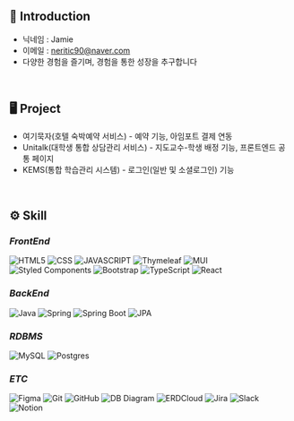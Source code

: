 ## 📖 Introduction
- 닉네임 : Jamie
- 이메일 : neritic90@naver.com
- 다양한 경험을 즐기며, 경험을 통한 성장을 추구합니다

<br/>

## 🖥️ Project
- 여기묵자(호텔 숙박예약 서비스) - 예약 기능, 아임포트 결제 연동
- Unitalk(대학생 통합 상담관리 서비스) - 지도교수-학생 배정 기능, 프론트엔드 공통 페이지
- KEMS(통합 학습관리 시스템) - 로그인(일반 및 소셜로그인) 기능

<br/>

## ⚙️ Skill

### ***FrontEnd***
![HTML5](https://img.shields.io/static/v1?style=for-the-badge&color=E34F26&message=HTML5&logo=HTML5&logoColor=white&label=)
![CSS](https://img.shields.io/static/v1?style=for-the-badge&color=1572B6&message=CSS&logo=CSS3&logoColor=white&label=)
![JAVASCRIPT](https://img.shields.io/static/v1?style=for-the-badge&color=F7DF1E&message=JAVASCRIPT&logo=JavaScript&logoColor=white&label=)
![Thymeleaf](https://img.shields.io/badge/Thymeleaf-%23005C0F.svg?style=for-the-badge&logo=Thymeleaf&logoColor=white)
![MUI](https://img.shields.io/badge/MUI-%230081CB.svg?style=for-the-badge&logo=mui&logoColor=white)
![Styled Components](https://img.shields.io/badge/styled--components-DB7093?style=for-the-badge&logo=styled-components&logoColor=white)
![Bootstrap](https://img.shields.io/badge/bootstrap-%238511FA.svg?style=for-the-badge&logo=bootstrap&logoColor=white)
![TypeScript](https://img.shields.io/badge/typescript-%23007ACC.svg?style=for-the-badge&logo=typescript&logoColor=white)
![React](https://img.shields.io/badge/react-%2320232a.svg?style=for-the-badge&logo=react&logoColor=%2361DAFB)


### ***BackEnd***
![Java](https://img.shields.io/badge/java-007396?style=for-the-badge&logo=java&logoColor=white)
![Spring](https://img.shields.io/badge/spring-%236DB33F.svg?style=for-the-badge&logo=spring&logoColor=white)
![Spring Boot](https://img.shields.io/badge/Spring%20Boot-%236DB33F.svg?style=for-the-badge&logo=springboot&logoColor=white)
![JPA](https://img.shields.io/badge/JPA-%2359666C.svg?style=for-the-badge&logo=hibernate&logoColor=white)

### ***RDBMS***
![MySQL](https://img.shields.io/badge/MySQL-%234479A1.svg?style=for-the-badge&logo=mysql&logoColor=white)
![Postgres](https://img.shields.io/badge/postgres-%23316192.svg?style=for-the-badge&logo=postgresql&logoColor=white)


### ***ETC***
![Figma](https://img.shields.io/badge/figma-%23F24E1E.svg?style=for-the-badge&logo=figma&logoColor=white)
![Git](https://img.shields.io/badge/Git-%23F05033.svg?style=for-the-badge&logo=git&logoColor=white)
![GitHub](https://img.shields.io/badge/GitHub-%23181717.svg?style=for-the-badge&logo=github&logoColor=white)
![DB Diagram](https://img.shields.io/badge/DB%20Diagram-%230A7EEA.svg?style=for-the-badge&logo=datagrip&logoColor=white)
![ERDCloud](https://img.shields.io/badge/ERDCloud-%230088CC.svg?style=for-the-badge&logo=cloud&logoColor=white)
![Jira](https://img.shields.io/badge/Jira-%230A0FFF.svg?style=for-the-badge&logo=jira&logoColor=white)
![Slack](https://img.shields.io/badge/Slack-%234A154B.svg?style=for-the-badge&logo=slack&logoColor=white)
![Notion](https://img.shields.io/badge/Notion-%23000000.svg?style=for-the-badge&logo=notion&logoColor=white)

</br>

